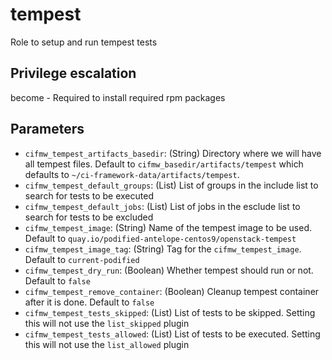 # tempest
Role to setup and run tempest tests

## Privilege escalation
become - Required to install required rpm packages

## Parameters

* `cifmw_tempest_artifacts_basedir`: (String) Directory where we will have all tempest files. Default to `cifmw_basedir/artifacts/tempest` which defaults to `~/ci-framework-data/artifacts/tempest`.
* `cifmw_tempest_default_groups`: (List) List of groups in the include list to search for tests to be executed
* `cifmw_tempest_default_jobs`: (List) List of jobs in the esclude list to search for tests to be excluded
* `cifmw_tempest_image`: (String) Name of the tempest image to be used. Default to `quay.io/podified-antelope-centos9/openstack-tempest`
* `cifmw_tempest_image_tag`: (String) Tag for the `cifmw_tempest_image`. Default to `current-podified`
* `cifmw_tempest_dry_run`: (Boolean) Whether tempest should run or not. Default to `false`
* `cifmw_tempest_remove_container`: (Boolean) Cleanup tempest container after it is done. Default to `false`
* `cifmw_tempest_tests_skipped`: (List) List of tests to be skipped. Setting this will not use the `list_skipped` plugin
* `cifmw_tempest_tests_allowed`: (List) List of tests to be executed. Setting this will not use the `list_allowed` plugin
